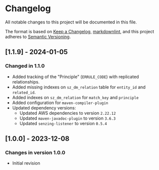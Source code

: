 # Changelog

All notable changes to this project will be documented in this file.

The format is based on [Keep a Changelog](https://keepachangelog.com/en/1.0.0/),
[markdownlint](https://dlaa.me/markdownlint/),
and this project adheres to [Semantic Versioning](https://semver.org/spec/v2.0.0.html).

## [1.1.9] - 2024-01-05

### Changed in 1.1.0

- Added tracking of the "Principle" (`ERRULE_CODE`) with replicated relationships.
- Added missing indexes on `sz_dm_relation` table for `entity_id` and `related_id`.
- Added indexes on `sz_dm_relation` for `match_key` and `principle`
- Added configuration for `maven-compiler-plugin`
- Updated dependency versions:
    - Updated AWS dependencies to version `2.22.12`
    - Updated `maven-javadoc-plugin` to version `3.6.3`
    - Updated `senzing-listener` to version `0.5.4`

## [1.0.0] - 2023-12-08

### Changes in version 1.0.0

- Initial revision
